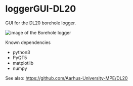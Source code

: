 # loggerGUI-DL20

GUI for the DL20 borehole logger.

![image of the Borehole logger](https://github.com/iceandclimate/loggerGUI-DL20/blob/main/assets/logger.png?raw=true)

Known dependencies
* python3
* PyQT5
* matplotlib
* numpy


See also:
https://github.com/Aarhus-University-MPE/DL20


